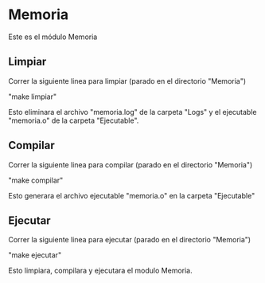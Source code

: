 # Memoria
Este es el módulo Memoria

## Limpiar

Correr la siguiente linea para limpiar (parado en el directorio "Memoria")

"make limpiar"

Esto eliminara el archivo "memoria.log" de la carpeta "Logs" y el ejecutable "memoria.o" de la carpeta "Ejecutable".

## Compilar

Correr la siguiente linea para compilar (parado en el directorio "Memoria")

"make compilar"

Esto generara el archivo ejecutable "memoria.o" en la carpeta "Ejecutable"

## Ejecutar

Correr la siguiente linea para ejecutar (parado en el directorio "Memoria")

"make ejecutar"

Esto limpiara, compilara y ejecutara el modulo Memoria.